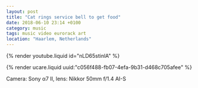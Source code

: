 ```yaml
---
layout: post
title: "Cat rings service bell to get food"
date: 2018-06-10 23:14 +0100
category: music
tags: music video eurorack art
location: "Haarlem, Netherlands"
---
```


{% render youtube.liquid id="nLD65stinlA" %}

{% render ucare.liquid uuid:"c056f488-fb07-4efa-9b31-d468c705afee" %}

Camera: Sony α7 II, lens: Nikkor 50mm f/1.4 AI-S